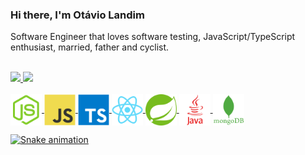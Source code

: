 
### Hi there, I'm Otávio Landim 

Software Engineer that loves software testing, JavaScript/TypeScript enthusiast, married, father and cyclist.

</br>
<div>
  <a href="https://beacons.ai/otalandim">
  <img height="150em" src="https://github-readme-stats.vercel.app/api?username=otalandim&show_icons=true&theme=dracula&include_all_commits=true&count_private=true"/>
  <img height="150em" src="https://github-readme-stats.vercel.app/api/top-langs/?username=otalandim&layout=compact&langs_count=16&theme=dracula"/>
</div>
 

   <div style="display: inline_block"></br>
  
  <img align="center" alt="Ota-Node" height="50" width="50" src="https://github.com/devicons/devicon/blob/master/icons/nodejs/nodejs-original.svg"> 
  <img align="center" alt="Ota-Js" height="50" width="50" src="https://github.com/devicons/devicon/blob/master/icons/javascript/javascript-original.svg">
  <img align="center" alt="Ota-Ts" height="50" width="50" src="https://github.com/devicons/devicon/blob/master/icons/typescript/typescript-original.svg">
    <img align="center" alt="Ota-React" height="50" width="50" src="https://github.com/devicons/devicon/blob/master/icons/react/react-original.svg">
  <img align="center" alt="Ota-Spring" height="50" width="50" src="https://github.com/devicons/devicon/blob/master/icons/spring/spring-original.svg">
  <img align="center" alt="Ota-Java" height="50" width="50" src="https://github.com/devicons/devicon/blob/master/icons/java/java-plain-wordmark.svg">
  <img align="center" alt="Ota-Java" height="50" width="50" src="https://github.com/devicons/devicon/blob/master/icons/mongodb/mongodb-plain-wordmark.svg">
  </div> 
  
<!--   
  <div>
      <a href="node" target="_blank"><img src="https://img.shields.io/badge/Node.js-43853D?style=for-the-badge&logo=node.js&logoColor=white" target="_blank"></a>
      <a href="javascript" target="_blank"><img src="https://img.shields.io/badge/JavaScript-F7DF1E?style=for-the-badge&logo=javascript&logoColor=black" target="_blank"></a>
    <a href="typescript" target="_blank"><img src="https://img.shields.io/badge/TypeScript-007ACC?style=for-the-badge&logo=typescript&logoColor=white" target="_blank"></a>
    <a href="react" target="_blank"><img src="https://img.shields.io/badge/React-20232A?style=for-the-badge&logo=react&logoColor=61DAFB" target="_blank"></a>
    <a href="java" target="_blank"><img src="https://img.shields.io/badge/Java-ED8B00?style=for-the-badge&logo=java&logoColor=white" target="_blank"></a>
    <a href="spring" target="_blank"><img src="https://img.shields.io/badge/Spring-6DB33F?style=for-the-badge&logo=spring&logoColor=white" target="_blank"></a>
        <a href="postgres" target="_blank"><img src="https://img.shields.io/badge/PostgreSQL-316192?style=for-the-badge&logo=postgresql&logoColor=white" target="_blank"></a>
    <a href="mongodb" target="_blank"><img src="https://img.shields.io/badge/MongoDB-4EA94B?style=for-the-badge&logo=mongodb&logoColor=white" target="_blank"></a>
    
</div> -->
  
  
![Snake animation](https://github.com/otalandim/otalandim/blob/output/github-contribution-grid-snake.svg)
